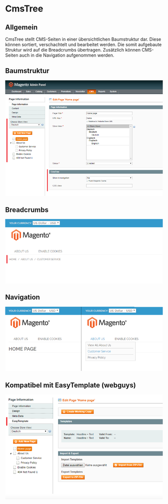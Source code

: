 # CmsTree

## Allgemein

CmsTree stellt CMS-Seiten in einer übersichtlichen Baumstruktur dar. Diese können sortiert, verschachtelt 
und bearbeitet werden. Die somit aufgebaute Struktur wird auf die Breadcrumbs übertragen. Zusätzlich
können CMS-Seiten auch in die Navigation aufgenommen werden.

## Baumstruktur

![select mode](doc/cms-page.png)

## Breadcrumbs

![select mode](doc/breadcrumbs.png)

## Navigation

![select mode](doc/navigation.png)

## Kompatibel mit EasyTemplate (webguys)

![select mode](doc/easytemplate.png)
